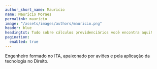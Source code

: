 ```yaml
---
author_short_name: Mauricio
name: Mauricio Moraes
permalink: mauricio
image: "/assets/images/authors/mauricio.png"
header: blue
headingtxt: Tudo sobre cálculos previdenciários você encontra aqui!
pagination:
  enabled: true
---
```

Engenheiro formado no ITA, apaixonado por aviões e pela aplicação da tecnologia no Direito.

